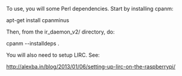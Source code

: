 To use, you will some Perl dependencies.  Start by installing cpanm:

  apt-get install cpanminus

Then, from the ir_daemon_v2/ directory, do:

  cpanm --installdeps .

You will also need to setup LIRC.  See:

http://alexba.in/blog/2013/01/06/setting-up-lirc-on-the-raspberrypi/
